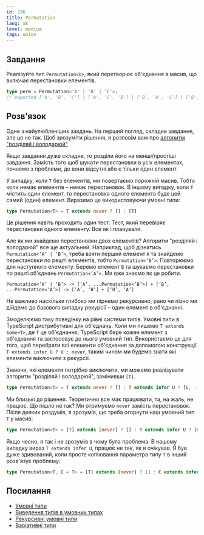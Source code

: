 ```yaml
---
id: 296
title: Permutation
lang: uk
level: medium
tags: union
---
```


## Завдання

Реалізуйте тип `Permutation<U>`, який перетворює об'єднання в масив, що включає перестановки елементів.

```typescript
type perm = Permutation<'A' | 'B' | 'C'>;
// expected ['A', 'B', 'C'] | ['A', 'C', 'B'] | ['B', 'A', 'C'] | ['B', 'C', 'A'] | ['C', 'A', 'B'] | ['C', 'B', 'A']
```

## Розв'язок

Одне з найулюбленіших завдань.
На перший погляд, складне завдання, але це не так.
Щоб зрозуміти рішення, я розповім вам про [алгоритм "розділяй і володарюй"](https://en.wikipedia.org/wiki/Divide-and-conquer_algorithm)

Якщо завдання дуже складне, то розділи його на менші/простіші завдання.
Замість того щоб шукати перестановки в усіх елементах, почнемо з проблеми, де вони відсутні або є тільки один елемент.

У випадку, коли `T` без елементів, ми повертаємо порожній масив.
Тобто коли немає елементів – немає перестановок.
В іншому випадку, коли `T` містить один елемент, то перестановка одного елемента буде цей самий (один) елемент.
Виразимо це використовуючи умовні типи:

```typescript
type Permutation<T> = T extends never ? [] : [T]
```

Це рішення навіть проходить один тест.
Тест, який перевіряє перестановки одного елементу.
Все як і планували.

Але як ми знайдемо перестановки двох елементів?
Алгоритм "розділяй і володарюй" все ще актуальний.
Наприклад, щоб дізнатись `Permutation<‘A’ | ‘B’>`, треба взяти перший елемент `A` та знайдемо перестановки по решті елементів, тобто `Permutation<‘B’>`.
Повторюємо для наступного елементу.
Беремо елемент `B` та шукаємо перестановки по решті об'єднань `Permutation<‘A’>`.
Ми вже знаємо як це робити.

```text
Permutation<‘A’ | ‘B’> -> [‘A’, ...Permutation<‘B’>] + [‘B’, ...Permutation<‘A’>] -> [‘A’, ‘B’] + [‘B’, ‘A’]
```

Не важливо наскільки глибоко ми пірнемо рекурсивно, рано чи пізно ми дійдемо до базового випадку рекурсії – один елемент в об'єднанні.

Змоделюємо таку поведінку на рівні системи типів.
Умовні типи в TypeScript дистрибутивні для об'єднань.
Коли ми пишемо `T extends Some<T>`, де `T` це об'єднання, TypeScript бере кожен елемент з об'єднання та застосовує до нього умовний тип.
Використаємо це для того, щоб перебрати всі елементи об'єднання за допомогою конструкції `T extends infer U ? U : never`, таким чином ми будемо знати які елементи виключити з рекурсії.

Знаючи, які елементи потрібно виключити, ми можемо реалізувати алгоритм "розділяй і володарюй", замінивши `[T]`.

```typescript
type Permutation<T> = T extends never ? [] : T extends infer U ? [U, ...Permutation<Exclude<T, U>>] : []
```

Ми близькі до рішення.
Теоретично все має працювати, та, на жаль, не працює.
Що пішло не так?
Ми отримуємо `never` замість перестановок.
Після деяких роздумів, я зрозумів, що треба огорнути наш умовний тип `T` у масив:

```typescript
type Permutation<T> = [T] extends [never] ? [] : T extends infer U ? [U, ...Permutation<Exclude<T, U>>] : []
```

Якщо чесно, я так і не зрозумів в чому була проблема.
В нашому випадку вираз `T extends infer U`, працює не так, як я очікував.
Я був дуже здивований, коли просте копіювання параметра типу `T` в інший розв'язує проблему:

```typescript
type Permutation<T, C = T> = [T] extends [never] ? [] : C extends infer U ? [U, ...Permutation<Exclude<T, U>>] : []
```

## Посилання

- [Умовні типи](https://www.typescriptlang.org/docs/handbook/2/conditional-types.html)
- [Виведення типів в умовних типах](https://www.typescriptlang.org/docs/handbook/2/conditional-types.html#inferring-within-conditional-types)
- [Рекурсивні умовні типи](https://www.typescriptlang.org/docs/handbook/release-notes/typescript-4-1.html#recursive-conditional-types)
- [Варіативні типи](https://www.typescriptlang.org/docs/handbook/release-notes/typescript-4-0.html#variadic-tuple-types)
